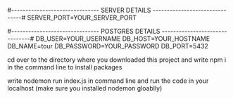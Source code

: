 <!--------------------------- CREATE .env FILE THEN COPY PASTE BELOW CODE AND SET VALUES  --------------------------->
#------------------------------- SERVER DETAILS -------------------------------#
SERVER_PORT=YOUR_SERVER_PORT


#------------------------------- POSTGRES DETAILS -------------------------------#
DB_USER=YOUR_USERNAME
DB_HOST=YOUR_HOSTNAME
DB_NAME=tour
DB_PASSWORD=YOUR_PASSWORD
DB_PORT=5432


<!--------------------------- NPM SETUP --------------------------->
cd over to the directory where you downloaded this project and write npm i in the command line to install packages


<!--------------------------- RUN THE PROJECT --------------------------->
write nodemon run index.js in command line  and run the code in your localhost (make sure you installed nodemon gloablly)